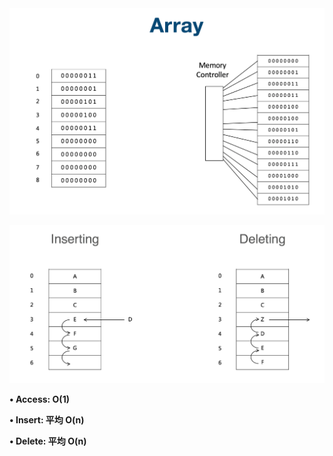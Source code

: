 <img src="../assets/image-20200627130632627.png" alt="image-20200627130632627" style="zoom:50%;" />

![image-20200627130656042](../assets/image-20200627130656042.png)

**• Access: O(1)**

**• Insert: 平均 O(n)**

**• Delete: 平均 O(n)**

